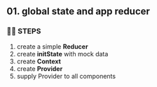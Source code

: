 ## 01. global state and app reducer

### 🦶🏻 STEPS
1. create a simple **Reducer**
2. create **initState** with mock data
3. create **Context**
4. create **Provider**
5. supply Provider to all components
